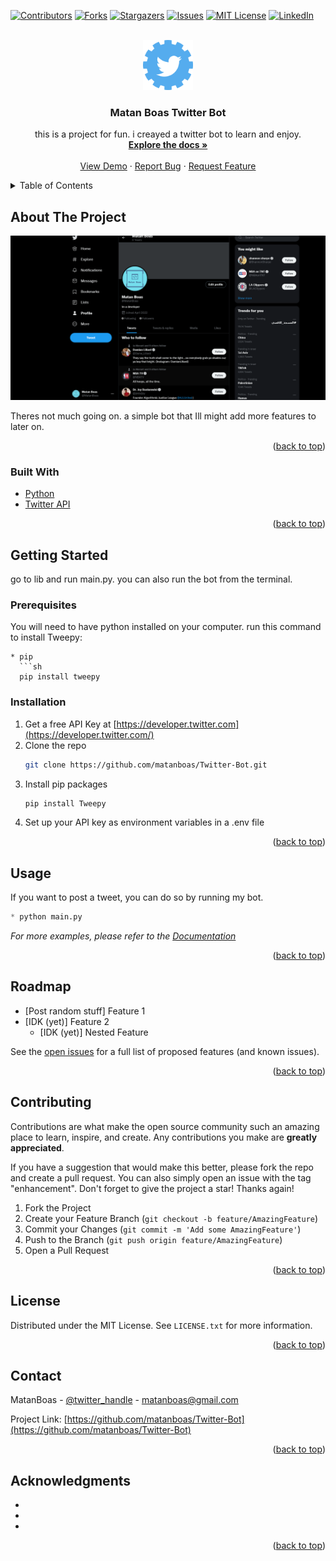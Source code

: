 <div id="top"></div>
<!--
*** Thanks for checking out the Best-README-Template. If you have a suggestion
*** that would make this better, please fork the repo and create a pull request
*** or simply open an issue with the tag "enhancement".
*** Don't forget to give the project a star!
*** Thanks again! Now go create something AMAZING! :D
-->



<!-- PROJECT SHIELDS -->
<!--
*** I'm using markdown "reference style" links for readability.
*** Reference links are enclosed in brackets [ ] instead of parentheses ( ).
*** See the bottom of this document for the declaration of the reference variables
*** for contributors-url, forks-url, etc. This is an optional, concise syntax you may use.
*** https://www.markdownguide.org/basic-syntax/#reference-style-links
-->
[![Contributors][contributors-shield]][contributors-url]
[![Forks][forks-shield]][forks-url]
[![Stargazers][stars-shield]][stars-url]
[![Issues][issues-shield]][issues-url]
[![MIT License][license-shield]][license-url]
[![LinkedIn][linkedin-shield]][linkedin-url]



<!-- PROJECT LOGO -->
<br />
<div align="center">
  <a href="https://github.com/matanboas/Twitter-Bot">
    <img src="images/logo.png" alt="Logo" width="80" height="80">
  </a>

<h3 align="center">Matan Boas Twitter Bot</h3>

  <p align="center">
    this is a project for fun. i creayed a twitter bot to learn and enjoy.
    <br />
    <a href="https://github.com/matanboas/Twitter-Bot"><strong>Explore the docs »</strong></a>
    <br />
    <br />
    <a href="https://github.com/matanboas/Twitter-Bot">View Demo</a>
    ·
    <a href="https://github.com/matanboas/Twitter-Bot/issues">Report Bug</a>
    ·
    <a href="https://github.com/matanboas/Twitter-Bot/issues">Request Feature</a>
  </p>
</div>



<!-- TABLE OF CONTENTS -->
<details>
  <summary>Table of Contents</summary>
  <ol>
    <li>
      <a href="#about-the-project">About The Project</a>
      <ul>
        <li><a href="#built-with">Built With</a></li>
      </ul>
    </li>
    <li>
      <a href="#getting-started">Getting Started</a>
      <ul>
        <li><a href="#prerequisites">Prerequisites</a></li>
        <li><a href="#installation">Installation</a></li>
      </ul>
    </li>
    <li><a href="#usage">Usage</a></li>
    <li><a href="#roadmap">Roadmap</a></li>
    <li><a href="#contributing">Contributing</a></li>
    <li><a href="#license">License</a></li>
    <li><a href="#contact">Contact</a></li>
    <li><a href="#acknowledgments">Acknowledgments</a></li>
  </ol>
</details>



<!-- ABOUT THE PROJECT -->
## About The Project

[![Twitter bot Screen Shot][product-screenshot]](https://twitter.com/MatanBoas)

Theres not much going on. a simple bot that Ill might add more features to later on.

<p align="right">(<a href="#top">back to top</a>)</p>



### Built With

* [Python](https://www.python.org/)
* [Twitter API](https://twitter.com/)

<p align="right">(<a href="#top">back to top</a>)</p>



<!-- GETTING STARTED -->
## Getting Started

go to lib and run main.py. you can also run the bot from the terminal.

### Prerequisites

You will need to have python installed on your computer.
run this command to install Tweepy:
```
* pip
  ```sh
  pip install tweepy
  ```

### Installation
1. Get a free API Key at [https://developer.twitter.com](https://developer.twitter.com/)
2. Clone the repo
   ```sh
   git clone https://github.com/matanboas/Twitter-Bot.git
   ```
3. Install pip packages
   ```sh
   pip install Tweepy
   ```
4. Set up your API key as environment variables in a .env file

<p align="right">(<a href="#top">back to top</a>)</p>



<!-- USAGE EXAMPLES -->
## Usage

If you want to post a tweet, you can do so by running my bot.

```python
* python main.py
  ```

_For more examples, please refer to the [Documentation](https://example.com)_

<p align="right">(<a href="#top">back to top</a>)</p>



<!-- ROADMAP -->
## Roadmap

- [Post random stuff] Feature 1
- [IDK (yet)] Feature 2
    - [IDK (yet)] Nested Feature

See the [open issues](https://github.com/matanboas/Twitter-Bot/issues) for a full list of proposed features (and known issues).

<p align="right">(<a href="#top">back to top</a>)</p>



<!-- CONTRIBUTING -->
## Contributing

Contributions are what make the open source community such an amazing place to learn, inspire, and create. Any contributions you make are **greatly appreciated**.

If you have a suggestion that would make this better, please fork the repo and create a pull request. You can also simply open an issue with the tag "enhancement".
Don't forget to give the project a star! Thanks again!

1. Fork the Project
2. Create your Feature Branch (`git checkout -b feature/AmazingFeature`)
3. Commit your Changes (`git commit -m 'Add some AmazingFeature'`)
4. Push to the Branch (`git push origin feature/AmazingFeature`)
5. Open a Pull Request

<p align="right">(<a href="#top">back to top</a>)</p>



<!-- LICENSE -->
## License

Distributed under the MIT License. See `LICENSE.txt` for more information.

<p align="right">(<a href="#top">back to top</a>)</p>



<!-- CONTACT -->
## Contact

MatanBoas - [@twitter_handle](https://twitter.com/MatanBoas) - matanboas@gmail.com

Project Link: [https://github.com/matanboas/Twitter-Bot](https://github.com/matanboas/Twitter-Bot)

<p align="right">(<a href="#top">back to top</a>)</p>



<!-- ACKNOWLEDGMENTS -->
## Acknowledgments

* []()
* []()
* []()

<p align="right">(<a href="#top">back to top</a>)</p>



<!-- MARKDOWN LINKS & IMAGES -->
<!-- https://www.markdownguide.org/basic-syntax/#reference-style-links -->
[contributors-shield]: https://img.shields.io/github/contributors/matanboas/Twitter-Bot
[contributors-url]: https://github.com/matanboas/Twitter-Bot/graphs/contributors
[forks-shield]: https://img.shields.io/github/forks/matanboas/Twitter-Bot
[forks-url]: https://github.com/matanboas/Twitter-Bot/network/members
[stars-shield]: https://img.shields.io/github/stars/matanboas/Twitter-Bot
[stars-url]: https://github.com/matanboas/Twitter-Bot/stargazers
[issues-shield]: https://img.shields.io/github/issues/matanboas/Twitter-Bot
[issues-url]: https://github.com/matanboas/Twitter-Bot/issues
[license-shield]: https://img.shields.io/github/license/matanboas/Twitter-Bot
[license-url]: https://github.com/matanboas/Twitter-Bot/blob/master/LICENSE.txt
[linkedin-shield]: https://img.shields.io/badge/-LinkedIn-black.svg?style=flat&logo=linkedin
[linkedin-url]: https://www.linkedin.com/in/matan-boas-2336501ba/
[product-screenshot]: images/screenshot.png